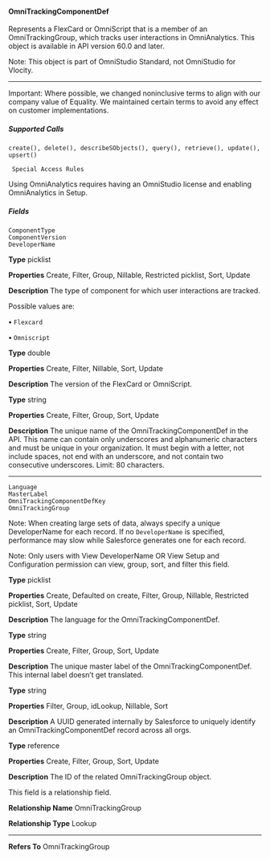 #### OmniTrackingComponentDef

Represents a FlexCard or OmniScript that is a member of an OmniTrackingGroup, which tracks user interactions in OmniAnalytics. This
object is available in API version 60.0 and later.

Note: This object is part of OmniStudio Standard, not OmniStudio for Vlocity.


-----

Important: Where possible, we changed noninclusive terms to align with our company value of Equality. We maintained certain
terms to avoid any effect on customer implementations.

##### Supported Calls
```
create(), delete(), describeSObjects(), query(), retrieve(), update(), upsert()

 Special Access Rules

```
Using OmniAnalytics requires having an OmniStudio license and enabling OmniAnalytics in Setup.

##### Fields

```
ComponentType
ComponentVersion
DeveloperName

```

**Type**
picklist

**Properties**
Create, Filter, Group, Nillable, Restricted picklist, Sort, Update

**Description**
The type of component for which user interactions are tracked.

Possible values are:

**•** `Flexcard`

**•** `Omniscript`

**Type**
double

**Properties**
Create, Filter, Nillable, Sort, Update

**Description**
The version of the FlexCard or OmniScript.

**Type**
string

**Properties**
Create, Filter, Group, Sort, Update

**Description**
The unique name of the OmniTrackingComponentDef in the API. This name can contain
only underscores and alphanumeric characters and must be unique in your organization. It
must begin with a letter, not include spaces, not end with an underscore, and not contain
two consecutive underscores. Limit: 80 characters.


-----

```
Language
MasterLabel
OmniTrackingComponentDefKey
OmniTrackingGroup

```

Note: When creating large sets of data, always specify a unique DeveloperName
for each record. If no `DeveloperName` is specified, performance may slow while
Salesforce generates one for each record.

Note: Only users with View DeveloperName OR View Setup and Configuration
permission can view, group, sort, and filter this field.

**Type**
picklist

**Properties**
Create, Defaulted on create, Filter, Group, Nillable, Restricted picklist, Sort, Update

**Description**
The language for the OmniTrackingComponentDef.

**Type**
string

**Properties**
Create, Filter, Group, Sort, Update

**Description**
The unique master label of the OmniTrackingComponentDef. This internal label doesn’t get
translated.

**Type**
string

**Properties**
Filter, Group, idLookup, Nillable, Sort

**Description**
A UUID generated internally by Salesforce to uniquely identify an OmniTrackingComponentDef
record across all orgs.

**Type**
reference

**Properties**
Create, Filter, Group, Sort, Update

**Description**
The ID of the related OmniTrackingGroup object.

This field is a relationship field.

**Relationship Name**
OmniTrackingGroup

**Relationship Type**
Lookup


-----

**Refers To**
OmniTrackingGroup
